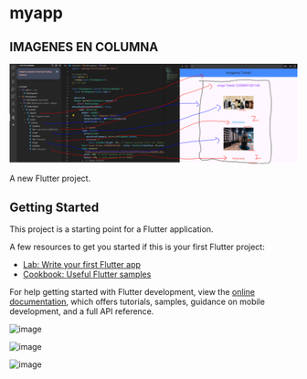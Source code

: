 # myapp
 
## IMAGENES EN COLUMNA
![alt text](image.png)

A new Flutter project.

## Getting Started

This project is a starting point for a Flutter application.

A few resources to get you started if this is your first Flutter project:

- [Lab: Write your first Flutter app](https://docs.flutter.dev/get-started/codelab)
- [Cookbook: Useful Flutter samples](https://docs.flutter.dev/cookbook)

For help getting started with Flutter development, view the
[online documentation](https://docs.flutter.dev/), which offers tutorials,
samples, guidance on mobile development, and a full API reference.

![image](https://github.com/user-attachments/assets/72c63f07-2dca-4dd4-b56b-8f9803f6b932)

![image](https://github.com/user-attachments/assets/781205a0-aa62-4853-bb6b-365d72779f8c)

![image](https://github.com/user-attachments/assets/ddc0a632-9b89-46b0-bb94-7b9a2dca705c)





